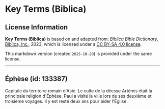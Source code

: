 # Key Terms (Biblica)

## License Information

**Key Terms (Biblica)** is based on and adapted from: _Biblica Bible Dictionary_, [Biblica, Inc.](https://www.biblica.com/), 2023, which is licensed under a [CC BY-SA 4.0 license](https://creativecommons.org/licenses/by-sa/4.0/legalcode.en).

This markdown version (created `2025-10-20`) is provided under the same license.



--------------------------------

## Éphèse (id: 133387)

Capitale du territoire romain d'Asie. Le culte de la déesse Artémis était la principale religion d'Éphèse. Paul a visité la ville lors de ses deuxième et troisième voyages. Il y est resté deux ans pour aider l'Église.


